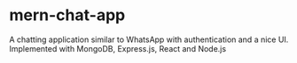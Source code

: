 # mern-chat-app

A chatting application similar to WhatsApp with authentication and a nice UI. Implemented with MongoDB, Express.js, React and Node.js
